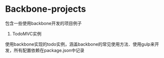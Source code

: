 # Backbone-projects
包含一些使用backbone开发的项目例子

1. TodoMVC实例

使用backbone实现的todo实例，涵盖backbone的常见使用方法．使用gulp来开发，所有配置依赖在package.json中记录